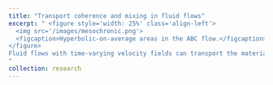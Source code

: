 ```yaml
---
title: "Transport coherence and mixing in fluid flows"
excerpt: " <figure style='width: 25%' class='align-left'>
  <img src='/images/mesochronic.png'>
  <figcaption>Hyperbolic-on-average areas in the ABC flow.</figcaption>
</figure>
Fluid flows with time-varying velocity fields can transport the material (oil, plankton, chemicals) in a complicated manner (chaotic advection). My group has worked on identifying *where* the chaotic advection happens (and does not) and *how much* chaotic advection is there.
"
collection: research
---
```

